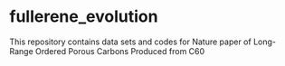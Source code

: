 # fullerene_evolution
This repository contains data sets and codes for Nature paper of Long-Range Ordered Porous Carbons Produced from C60
